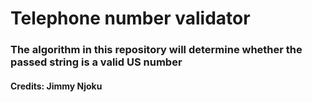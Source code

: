 # Telephone number validator

### The algorithm in this repository will determine whether the passed string is a valid US number

#### Credits: Jimmy Njoku
